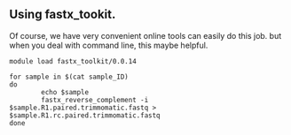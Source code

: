 ## Using fastx_tookit.

Of course, we have very convenient online tools can easily do this job. but when you deal with command line, this maybe helpful.

```
module load fastx_toolkit/0.0.14

for sample in $(cat sample_ID)
do
        echo $sample
        fastx_reverse_complement -i $sample.R1.paired.trimmomatic.fastq > $sample.R1.rc.paired.trimmomatic.fastq
done
```
